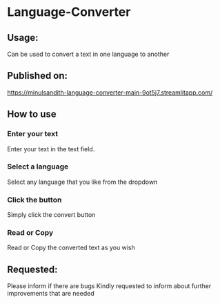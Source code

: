 # Language-Converter
## Usage:
Can be used to convert a text in one language to another
## Published on:
https://minulsandith-language-converter-main-9ot5j7.streamlitapp.com/
## How to use
### Enter your text 
Enter your text in the text field.
### Select a language
Select any language that you like from the dropdown
### Click the button
Simply click the convert button
### Read or Copy 
Read or Copy the converted text as you wish
## Requested:
Please inform if there are bugs
Kindly requested to inform about further improvements that are needed
